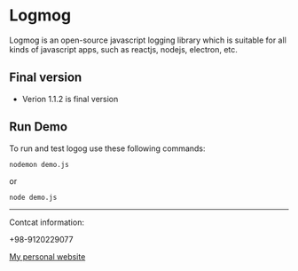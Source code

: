 # Logmog

Logmog is an open-source javascript logging library which is suitable for all kinds of javascript apps, such as reactjs, nodejs, electron, etc.

## Final version

-   Verion 1.1.2 is final version

## Run Demo

To run and test logog use these following commands:

<pre><code>nodemon demo.js</code></pre>

or

<pre><code>node demo.js</code></pre>

---

Contcat information:

+98-9120229077

[My personal website](https://codewithsia.com)
